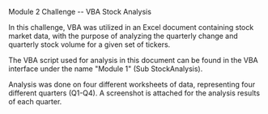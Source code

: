 Module 2 Challenge -- VBA Stock Analysis

In this challenge, VBA was utilized in an Excel document containing stock market data, with the purpose of analyzing the quarterly change and quarterly stock volume for a given set of tickers.

The VBA script used for analysis in this document can be found in the VBA interface under the name "Module 1" (Sub StockAnalysis).

Analysis was done on four different worksheets of data, representing four different quarters (Q1-Q4). A screenshot is attached for the analysis results of each quarter.
